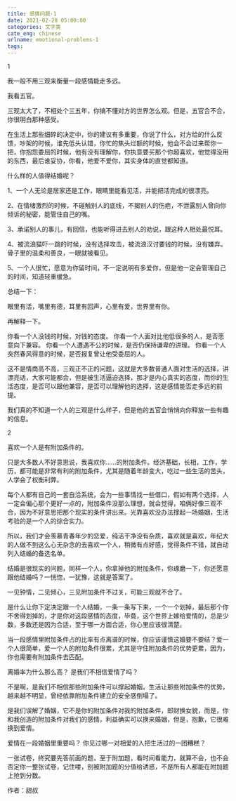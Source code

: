 ```yaml
---
title: 感情问题-1
date: 2021-02-28 05:00:00
categories: 文字类
cate_eng: chinese
urlname: emotional-problems-1
tags:
---
```

<!--markdown-->1
我一般不用三观来衡量一段感情能走多远。

我看五官。

三观太大了，不相处个三五年，你搞不懂对方的世界怎么观。但是，五官合不合，你很明白那种感受。

在生活上那些细碎的决定中，你的建议有多重要，你说了什么，对方给的什么反馈，吵架的时候，谁先低头认错，你忙的焦头烂额的时候，他会不会过来帮你一把，你抱怨委屈的时候，他有没有理解你，你执意要买那个你超喜欢，他觉得没用的东西，最后谁妥协，你看，他爱不爱你，其实身体的直觉都知道。 

什么样的人值得结婚呢？

1、一个人无论是居家还是工作，眼睛里能看见活，并能把活完成的很漂亮。

2、在情绪激烈的时候，不碰触别人的底线，不揭别人的伤疤，不泄露别人曾向你倾诉的秘密，能管住自己的嘴。 

3、承诺别人的事儿，有回信，也能听得进去别人的劝说，跟这种人相处最悦耳。

4、被流浪猫吓一跳的时候，没有选择攻击，被流浪汉讨要钱的时候，没有嫌弃。骨子里的温柔和善良，一眼就被看见。

5、一个人很忙，愿意为你留时间，不一定说明有多爱你，但是他一定会管理自己的时间，知道轻重缓急。

总结一下：

眼里有活，嘴里有德，耳里有回声，心里有爱，世界里有你。

再解释一下。

你看一个人没钱的时候，对钱的态度。
你看一个人面对比他低很多的人，是否愿意向下兼容。
你看一个人遭遇不公的时候，是否仍保持谦卑的讲理。
你看一个人突然春风得意的时候，是否报复曾让他受委屈的人。

这不是情商高不高，三观正不正的问题，这就是大多数普通人面对生活的选择，讲漂亮话，大家可能都会，但是被生活逼迫选择，那才是内心真实的态度，而你的生活态度，是否可以跟他兼容，是否可以理解他的选择，这是感情能否走多远的前提。

我们真的不知道一个人的三观是什么样子，但是他的五官会悄悄向你释放一些有趣的信息。

2

喜欢一个人是有附加条件的。

只是大多数人不好意思说，我喜欢你……的附加条件。经济基础，长相，工作，学历，都可能是非常有利的附加条件，尤其是随着年龄变大，吃过一些生活的苦头，人学会了权衡利弊。

每个人都有自己的一套自洽系统，会为一些事情找一些借口，假如有两个选择，人一定会偏心那个更好一点的，附加条件没那么理想，就会觉得，咱俩好像三观不合，因为不好意思把那个现实的条件讲出来。光靠喜欢没办法撑起一场婚姻，生活考验的是一个人的综合实力。

所以，我们才会羡慕青春年少的恋爱，纯洁干净没有杂质，喜欢就是喜欢，年纪大的人做不到这么心无杂念的去喜欢一个人，稍微有点好感，觉得条件不错，就自动列入结婚的备选名单。

结婚是很现实的问题，同样一个人，你拿掉他的附加条件，你琢磨一下，你还愿意跟他结婚吗？一恍惚，一犹豫，这就是答案了。

一见钟情，二见倾心，三见附加条件不过关，可能三观就不合了。

是什么让你下定决定跟一个人结婚，一条一条写下来，一个一个划掉，最后那个你不舍得划掉的，才是你对这段感情的态度，毕竟，这个世界上嫁给爱情的，总是少数，多数还是因为合适，至于哪一方面合适，你心里应该很清楚。

当一段感情里附加条件占的比率有点离谱的时候，你应该谨慎这婚要不要结？爱一个人很简单，爱一个人的附加条件很累，尤其是守住附加条件的优势更累，因为，你也需要有附加条件去匹配。

离婚率为什么那么高？
是我们不相信爱情了吗？

不是啊，是我们不相信那些附加条件可以撑起婚姻，生活让那些附加条件的优势，越来越不明显，曾经依靠附加条件建立的安全感倒塌了。

是我们误解了婚姻，它不是你的附加条件对我的附加条件，郎财换女貌，而是，你和我创造的附加条件对我们的感情，利益确实可以换来婚姻，但是，抱歉，它很难换到爱情。

爱情在一段婚姻里重要吗？
你见过哪一对相爱的人把生活过的一团糟糕？

一张试卷，终究要先答前面的题，至于附加题，看时间看能力，就算不会，也不会否定你一整张试卷，记住喽，别被附加题的分值给诱惑，不是所有人都能在附加题上抢到分数。

作者：甜叔
